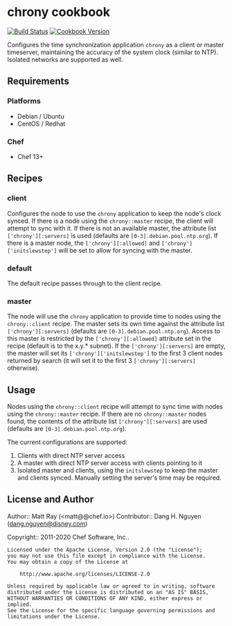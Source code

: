 # chrony cookbook

[![Build Status](https://travis-ci.org/chef-cookbooks/chrony.svg?branch=master)](https://travis-ci.org/chef-cookbooks/chrony) [![Cookbook Version](https://img.shields.io/cookbook/v/chrony.svg)](https://supermarket.chef.io/cookbooks/chrony)

Configures the time synchronization application `chrony` as a client or master timeserver, maintaining the accuracy of the system clock (similar to NTP). Isolated networks are supported as well.

## Requirements

### Platforms

- Debian / Ubuntu
- CentOS / Redhat

### Chef

- Chef 13+

## Recipes

### client

Configures the node to use the `chrony` application to keep the node's clock synced. If there is a node using the `chrony::master` recipe, the client will attempt to sync with it. If there is not an available master, the attribute list `['chrony'][:servers]` is used (defaults are `[0-3].debian.pool.ntp.org`). If there is a master node, the `['chrony'][:allowed]` and `['chrony']['initslewstep']` will be set to allow for syncing with the master.

### default

The default recipe passes through to the client recipe.

### master

The node will use the `chrony` application to provide time to nodes using the `chrony::client` recipe. The master sets its own time against the attribute list `['chrony'][:servers]` (defaults are `[0-3].debian.pool.ntp.org`). Access to this master is restricted by the `['chrony'][:allowed]` attribute set in the recipe (default is to the x.y.* subnet). If the `['chrony'][:servers]` are empty, the master will set its `['chrony']['initslewstep']` to the first 3 client nodes returned by search (it will set it to the first 3 `['chrony'][:servers]` otherwise).

## Usage

Nodes using the `chrony::client` recipe will attempt to sync time with nodes using the `chrony::master` recipe. If there are no `chrony::master` nodes found, the contents of the attribute list `['chrony'][:servers]` are used (defaults are `[0-3].debian.pool.ntp.org`).

The current configurations are supported:
1) Clients with direct NTP server access
2) A master with direct NTP server access with clients pointing to it
3) Isolated master and clients, using the `initslewstep` to keep the master and clients synced. Manually setting the server's time may be required.

## License and Author

Author:: Matt Ray (<matt@@chef.io>)
Contributor:: Dang H. Nguyen (<dang.nguyen@disney.com>)

Copyright:: 2011-2020 Chef Software, Inc..

```text
Licensed under the Apache License, Version 2.0 (the "License");
you may not use this file except in compliance with the License.
You may obtain a copy of the License at

    http://www.apache.org/licenses/LICENSE-2.0

Unless required by applicable law or agreed to in writing, software
distributed under the License is distributed on an "AS IS" BASIS,
WITHOUT WARRANTIES OR CONDITIONS OF ANY KIND, either express or implied.
See the License for the specific language governing permissions and
limitations under the License.
```

